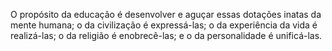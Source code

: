 ﻿O propósito da educação é desenvolver e aguçar essas dotações inatas da mente humana; o da civilização é expressá-las; o da experiência da vida é realizá-las; o da religião é enobrecê-las; e o da personalidade é unificá-las.